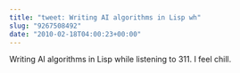 ```yaml
---
title: "tweet: Writing AI algorithms in Lisp wh"
slug: "9267508492"
date: "2010-02-18T04:00:23+00:00"
---
```

Writing AI algorithms in Lisp while listening to 311. I feel chill.